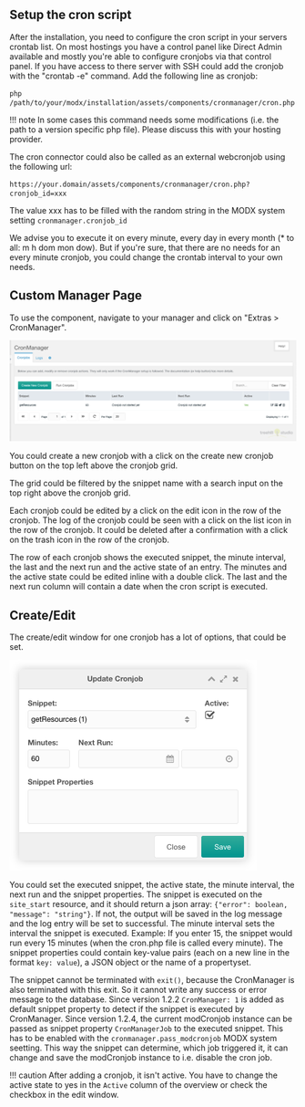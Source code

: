 ## Setup the cron script

After the installation, you need to configure the cron script in your servers
crontab list. On most hostings you have a control panel like Direct Admin
available and mostly you're able to configure cronjobs via that control panel.
If you have access to there server with SSH could add the cronjob with the
"crontab -e" command. Add the following line as cronjob:

```
php /path/to/your/modx/installation/assets/components/cronmanager/cron.php
```

!!! note
    In some cases this command needs some modifications (i.e. the path to a
    version specific php file). Please discuss this with your hosting provider.

The cron connector could also be called as an external webcronjob using the
following url:

```
https://your.domain/assets/components/cronmanager/cron.php?cronjob_id=xxx
```

The value xxx has to be filled with the random string in the MODX system setting
`cronmanager.cronjob_id`

We advise you to execute it on every minute, every day in every month (* to all:
m h dom mon dow). But if you're sure, that there are no needs for an every
minute cronjob, you could change the crontab interval to your own needs.

## Custom Manager Page 

To use the component, navigate to your manager and click on "Extras > CronManager".

![Cronjobs](img/cronmanager.png)

You could create a new cronjob with a click on the create new cronjob button on
the top left above the cronjob grid.

The grid could be filtered by the snippet name with a search input on the top
right above the cronjob grid.
    
Each cronjob could be edited by a click on the edit icon in the row of the
cronjob. The log of the cronjob could be seen with a click on the list icon in
the row of the cronjob. It could be deleted after a confirmation with a click on
the trash icon in the row of the cronjob.

The row of each cronjob shows the executed snippet, the minute interval, the
last and the next run and the active state of an entry. The minutes and the
active state could be edited inline with a double click. The last and the next
run column will contain a date when the cron script is executed.

## Create/Edit

The create/edit window for one cronjob has a lot of options, that could be set.

![Update Cronjob](img/cronmanager-edit.png)

You could set the executed snippet, the active state, the minute interval, the
next run and the snippet properties. The snippet is executed on the `site_start`
resource, and it should return a json array: `{"error": boolean, "message":
"string"}`. If not, the output will be saved in the log message and the log
entry will be set to successful. The minute interval sets the interval the
snippet is executed. Example: If you enter 15, the snippet would run every 15
minutes (when the cron.php file is called every minute). The snippet properties
could contain key-value pairs (each on a new line in the format `key: value`), a
JSON object or the name of a propertyset.

The snippet cannot be terminated with `exit()`, because the CronManager is also
terminated with this exit. So it cannot write any success or error message to
the database. Since version 1.2.2 `CronManager: 1` is added as default snippet
property to detect if the snippet is executed by CronManager. Since version
1.2.4, the current modCronjob instance can be passed as snippet property
`CronManagerJob` to the executed snippet. This has to be enabled with the
`cronmanager.pass_modcronjob` MODX system seetting. This way the snippet can
determine, which job triggered it, it can change and save the modCronjob
instance to i.e. disable the cron job.

!!! caution 
    After adding a cronjob, it isn't active. You have to change the active state
    to yes in the `Active` column of the overview or check the checkbox in the 
    edit window.
